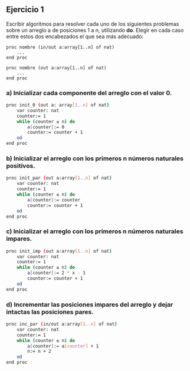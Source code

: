 ## Ejercicio 1
Escribir algoritmos para resolver cada uno de los siguientes problemas sobre un arreglo a de posiciones 1 a n, utilizando **do**. Elegir en cada caso entre estos dos encabezados el que sea más adecuado:

```
proc nombre (in/out a:array[1..n] of nat)
    ...
end proc
```
```
proc nombre (out a:array[1..n] of nat)
    ...
end proc
```

### a) Inicializar cada componente del arreglo con el valor 0.

```bash
proc init_0 (out a: array[1..n] of nat)
    var counter: nat
    counter:= 1
    while (counter ≤ n) do
        a[counter]:= 0
        counter:= counter + 1
    od
end proc
```

### b) Inicializar el arreglo con los primeros n números naturales positivos.

```bash
proc init_par (out a:array[1..n] of nat)
    var counter: nat
    counter:= 1
    while (counter ≤ n) do
        a[counter]:= counter
        counter:= counter + 1
    od
end proc
```

### c) Inicializar el arreglo con los primeros n números naturales impares.

```bash
proc init_imp (out a:array[1..n] of nat)
    var counter: nat
    counter:= 1
    while (counter ≤ n) do
        a[counter]:= 2 * x - 1
        counter:= counter + 1
    od
end proc
```

### d) Incrementar las posiciones impares del arreglo y dejar intactas las posiciones pares.

```bash
proc inc_par (in/out a:array[1..n] of nat)
    var counter: nat
    counter:= 1
    while (counter ≤ n) do
        a[counter]:= a[counter] + 1
        n:= n + 2
    od
end proc
```